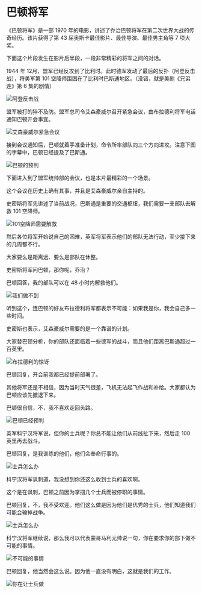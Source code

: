 # 巴顿将军

《巴顿将军》是一部 1970 年的电影，讲述了乔治巴顿将军在第二次世界大战的传奇经历。该片获得了第 43 届奥斯卡最佳影片、最佳导演、最佳男主角等 7 项大奖。

下面这个片段发生在影片后半段，一段非常精彩的将军之间的对话。

1944 年 12月，盟军已经反攻到了比利时。此时德军发动了最后的反扑（阿登反击战），将美军第 101 空降师围困在了比利时巴斯通地区。（没错，就是美剧《兄弟连》第 6 集的剧情）

![阿登反击战](../../images/posts/2023/0709/1.jpg)

盟军被打的猝不及防。盟军总司令艾森豪威尔召开紧急会议，由布拉德利将军电话通知巴顿开会事宜。

![艾森豪威尔紧急会议](../../images/posts/2023/0709/2.jpg)

接到会议通知后，巴顿就着手准备计划，命令所率部队向三个方向进攻。注意下图的字幕中，巴顿已经提及了巴斯通。

![巴顿的预判](../../images/posts/2023/0709/3.jpg)

下面进入到了盟军统帅部的会议，也是本片最精彩的一个场景。

这个会议在历史上确有其事，并且是艾森豪威尔亲自主持的。

史密斯将军先讲述了当前战况，巴斯通是重要的交通枢纽，我们需要一支部队去解救 101 空降师。

![101空降师需要解救](../../images/posts/2023/0709/4.jpg)

然后各位将军开始说自己的困难，英军将军表示他们的部队无法行动，至少接下来的几周都不行。

大家要么是距离远、要么是部队在休整。

史密斯将军问巴顿，那你呢，乔治？

巴顿回答，我的部队可以在 48 小时内解救他们。

![我们做不到](../../images/posts/2023/0709/5.jpg)

听到这个，连巴顿的好友布拉德利将军都表示不可能：如果我是你，我会自己多一些时间。

史密斯也表示，艾森豪威尔需要的是一个靠谱的计划。

大家替巴顿分析，你的部队还面临着一些德军的战斗，而且他们距离巴斯通超过一百英里。

![布拉德利的惊讶](../../images/posts/2023/0709/6.jpg)

巴顿回复，开会前我都已经提前部署了。

其他将军还是不相信，因为当时天气很差，飞机无法起飞作战和补给。大家都认为巴顿应该先撤退下来。

巴顿很自信，不，我不喜欢走回头路。

![巴顿已经预判](../../images/posts/2023/0709/7.jpg)

英军科宁汉将军说，但你的士兵呢？你总不能让他们从前线扯下来，然后走 100 英里再去战斗。

巴顿回复，是我训练的他们，他们会奉命行事的。

![士兵怎么办](../../images/posts/2023/0709/8.jpg)

科宁汉将军讽刺道，我没想到你还这么收到士兵的喜欢啊。

这个是在讽刺，巴顿之前因为掌掴几个士兵而被停职的事情。

巴顿回复，不，我不受欢迎。他们这么做是因为他们是优秀的士兵，他们知道我们可能会输掉战争。

![士兵怎么办](../../images/posts/2023/0709/9.jpg)

科宁汉将军继续说，那么我可以代表蒙哥马利元帅说一句，你在要求你的部下做不可能的事情。

![不可能的事情](../../images/posts/2023/0709/10.jpg)

巴顿回复，他当然会这么说。因为他一直没有明白，这就是我们的工作。

![你在让士兵做](../../images/posts/2023/0709/11.jpg)
